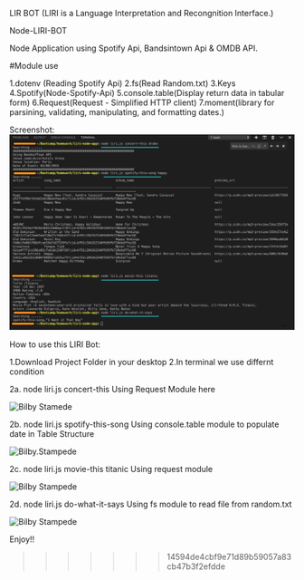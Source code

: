 LIR BOT (LIRI is a Language Interpretation and Recongnition Interface.)

Node-LIRI-BOT

Node Application using Spotify Api, Bandsintown Api & OMDB API.

#Module use

  1.dotenv (Reading Spotify Api)
  2.fs(Read Random.txt)
  3.Keys
  4.Spotify(Node-Spotify-Api)
  5.console.table(Display return data in tabular form)
  6.Request(Request - Simplified HTTP client)
  7.moment(library for parsining, validating, manipulating, and formatting dates.)
  
Screenshot:
![Screen](/screenshots/Screenshot.png)

How to use this LIRI Bot:

  1.Download Project Folder in your desktop
  2.In terminal we use differnt condition

2a. node liri.js concert-this Using Request Module here

![Bilby Stamede](concert-this.png)

2b. node liri.js spotify-this-song Using console.table module to populate date in Table Structure 

![Bilby.Stampede](spotify-this-song.png)

2c. node liri.js movie-this titanic Using request module 

![Bilby Stampede](movie-this.png)

2d. node liri.js do-what-it-says Using fs module to read file from random.txt 

![Bilby Stampede](do-what-it-says.png)

Enjoy!!


>>>>>>> 14594de4cbf9e71d89b59057a83cb47b3f2efdde


